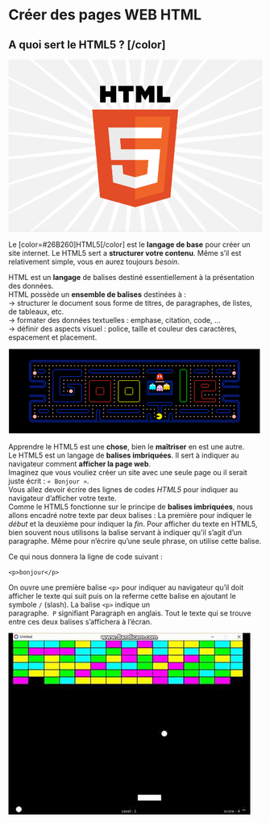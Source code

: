 # Créer des pages WEB HTML

## A quoi sert le HTML5 ? [/color]


![HTML 5](images/html.png)


Le [color=#26B260]HTML5[/color] est le **langage de base**  pour créer un site internet. Le HTML5 sert a **structurer votre contenu**. Même s’il est relativement simple, vous en aurez toujours _besoin_. 


HTML est un **langage** de balises destiné essentiellement à la présentation des données.  
HTML possède un **ensemble de balises** destinées à :  
-> structurer le document sous forme de titres, de paragraphes, de listes, de tableaux, etc.   
-> formater des données textuelles : emphase, citation, code, ...  
-> définir des aspects visuel : police, taille et couleur des caractères, espacement et placement.  


![HTML 5](images/pack.png)



Apprendre le HTML5 est une **chose**, bien le **maîtriser** en est une autre.  
Le HTML5 est un langage de **balises imbriquées**. Il sert à indiquer au navigateur comment **afficher la page web**.   
Imaginez que vous vouliez créer un site avec une seule page ou il serait juste écrit : `« Bonjour »`.  
Vous allez devoir écrire des lignes de codes _HTML5_ pour indiquer au navigateur d’afficher votre texte.  
Comme le HTML5 fonctionne sur le principe de **balises imbriquées**, nous allons encadré notre texte par deux balises : La première pour indiquer le _début_ et la deuxième pour indiquer la _fin_. Pour afficher du texte en HTML5, bien souvent nous utilisons la balise servant à indiquer qu’il s’agit d’un paragraphe. Même pour n’écrire qu’une seule phrase, on utilise cette balise.



Ce qui nous donnera la ligne de code suivant :

    <p>bonjour</p>


On ouvre une première balise `<p>` pour indiquer au navigateur qu’il doit afficher le texte qui suit puis on la referme cette balise en ajoutant le symbole `/` (slash). La balise `<p>` indique un paragraphe.` P` signifiant Paragraph en anglais. Tout le texte qui se trouve entre ces deux balises s’affichera à l’écran.


![HTML 5](images/brique.jpg)




